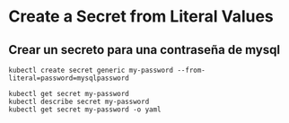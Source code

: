 # Create a Secret from Literal Values

## Crear un secreto para una contraseña de mysql

    kubectl create secret generic my-password --from-literal=password=mysqlpassword

    kubectl get secret my-password
    kubectl describe secret my-password
    kubectl get secret my-password -o yaml